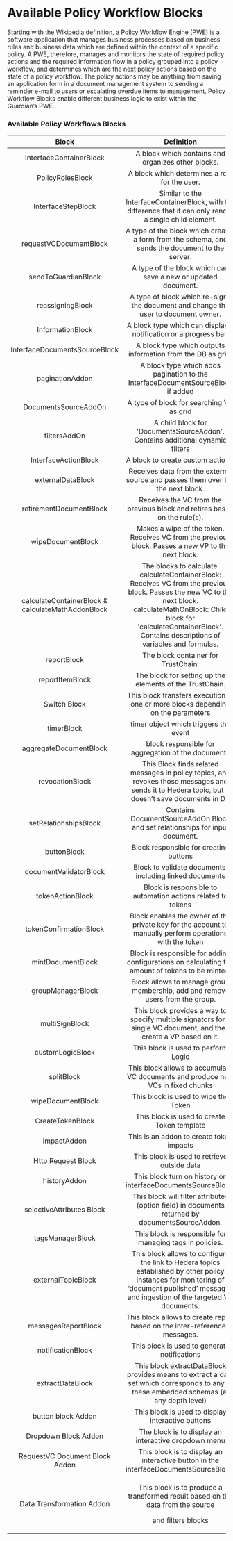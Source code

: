 # Available Policy Workflow Blocks

Starting with the [Wikipedia definition](https://en.wikipedia.org/wiki/Workflow_engine), a Policy Workflow Engine (PWE) is a software application that manages business processes based on business rules and business data which are defined within the context of a specific policy. A PWE, therefore, manages and monitors the state of required policy actions and the required information flow in a policy grouped into a policy workflow, and determines which are the next policy actions based on the state of a policy workflow. The policy actions may be anything from saving an application form in a document management system to sending a reminder e-mail to users or escalating overdue items to management. Policy Workflow Blocks enable different business logic to exist within the Guardian’s PWE.

### Available Policy Workflows Blocks

<table><thead><tr><th align="center">Block</th><th width="226.33333333333331" align="center">Definition</th><th align="center">Documentation Link</th></tr></thead><tbody><tr><td align="center">InterfaceContainerBlock</td><td align="center">A block which contains and organizes other blocks.</td><td align="center"><a href="container-workflow-block.md">InterfaceContainerBlock</a></td></tr><tr><td align="center">PolicyRolesBlock</td><td align="center">A block which determines a role for the user.</td><td align="center"><a href="roles-workflow-block.md">PolicyRolesBlock</a></td></tr><tr><td align="center">InterfaceStepBlock</td><td align="center">Similar to the InterfaceContainerBlock, with the difference that it can only render a single child element.</td><td align="center"><a href="step-workflow-block.md">InterfaceStepBlock</a></td></tr><tr><td align="center">requestVCDocumentBlock</td><td align="center">A type of the block which creates a form from the schema, and sends the document to the server.</td><td align="center"><a href="request-workflow-block.md">requestVCDocumentBlock</a></td></tr><tr><td align="center">sendToGuardianBlock</td><td align="center">A type of the block which can save a new or updated document.</td><td align="center"><a href="send-workflow-block.md">sendToGuardianBlock</a></td></tr><tr><td align="center">reassigningBlock</td><td align="center">A type of block which re-signs the document and change the user to document owner.</td><td align="center"><a href="reassigningblock.md">reassigningBlock</a></td></tr><tr><td align="center">InformationBlock</td><td align="center">A block type which can display a notification or a progress bar.</td><td align="center"><a href="information-workflow-block.md">InformationBlock</a></td></tr><tr><td align="center">InterfaceDocumentsSourceBlock</td><td align="center">A block type which outputs information from the DB as grid.</td><td align="center"><a href="interfacedocumentssourceblock.md">InterfaceDocumentsSourceBlock</a></td></tr><tr><td align="center">paginationAddon</td><td align="center">A block type which adds pagination to the InterfaceDocumentSourceBlock if added</td><td align="center"><a href="paginationaddon.md">paginationAddon</a></td></tr><tr><td align="center">DocumentsSourceAddOn</td><td align="center">A type of block for searching VC as grid</td><td align="center"><a href="documentssourceaddonblock.md">DocumentsSourceAddOn</a></td></tr><tr><td align="center">filtersAddOn</td><td align="center">A child block for 'DocumentsSourceAddon'. Contains additional dynamic filters</td><td align="center"><a href="filtersaddonblock.md">filtersAddOn</a></td></tr><tr><td align="center">InterfaceActionBlock</td><td align="center">A block to create custom actions.</td><td align="center"><a href="action-workflow-block.md">InterfaceActionBlock</a></td></tr><tr><td align="center">externalDataBlock</td><td align="center">Receives data from the external source and passes them over the the next block.</td><td align="center"><a href="external-data-workflow-block.md">externalDataBlock</a></td></tr><tr><td align="center">retirementDocumentBlock</td><td align="center">Receives the VC from the previous block and retires based on the rule(s).</td><td align="center"><a href="retirementdocumentblock.md">retirementDocumentBlock</a></td></tr><tr><td align="center">wipeDocumentBlock</td><td align="center">Makes a wipe of the token. Receives VC from the previous block. Passes a new VP to the next block.</td><td align="center"><a href="token-wipe-workflow-block.md">wipeDocumentBlock</a></td></tr><tr><td align="center">calculateContainerBlock &#x26; calculateMathAddonBlock</td><td align="center">The blocks to calculate. calculateContainerBlock: Receives VC from the previous block. Passes the new VC to the next block.<br>calculateMathOnBlock: Child block for 'calculateContainerBlock'. Contains descriptions of variables and formulas.</td><td align="center"><a href="calculatecontainerblock-and-calculatemathaddonblock.md">calculateContainerBlock &#x26; calculateMathAddonBlock</a></td></tr><tr><td align="center">reportBlock</td><td align="center">The block container for TrustChain.</td><td align="center"><a href="reportblock-and-reportitemblock.md">reportBlock &#x26; reportItemBlock</a></td></tr><tr><td align="center">reportItemBlock</td><td align="center">The block for setting up the elements of the TrustChain.</td><td align="center"><a href="reportblock-and-reportitemblock.md">reportBlock &#x26; reportItemBlock</a></td></tr><tr><td align="center">Switch Block</td><td align="center">This block transfers execution to one or more blocks depending on the parameters</td><td align="center"><a href="switchblock.md">switchBlock</a></td></tr><tr><td align="center">timerBlock</td><td align="center">timer object which triggers the event</td><td align="center"><a href="timerblock.md">TimerBlock</a></td></tr><tr><td align="center">aggregateDocumentBlock</td><td align="center">block responsible for aggregation of the documents</td><td align="center"><a href="aggregatedocumentblock.md">aggregateDocumentBlock</a></td></tr><tr><td align="center">revocationBlock</td><td align="center">This Block finds related messages in policy topics, and revokes those messages and sends it to Hedera topic, but it doesn’t save documents in DB</td><td align="center"><a href="https://github.com/hashgraph/guardian/blob/main/docs/available-policy-workflow-blocks/broken-reference/README.md">revocationBlock</a></td></tr><tr><td align="center">setRelationshipsBlock</td><td align="center">Contains DocumentSourceAddOn Block and set relationships for input document.</td><td align="center"><a href="setrelationshipsblock.md">setRelationshipBlock</a></td></tr><tr><td align="center">buttonBlock</td><td align="center">Block responsible for creating buttons</td><td align="center"><a href="buttonblock.md">buttonBlock</a></td></tr><tr><td align="center">documentValidatorBlock</td><td align="center">Block to validate documents, including linked documents</td><td align="center"><a href="documentvalidatorblock.md">documentValidatorBlock</a></td></tr><tr><td align="center">tokenActionBlock</td><td align="center">Block is responsible to automation actions related to tokens</td><td align="center"><a href="tokenactionblock.md">tokenActionBlock</a></td></tr><tr><td align="center">tokenConfirmationBlock</td><td align="center">Block enables the owner of the private key for the account to manually perform operations with the token</td><td align="center"><a href="tokenconfirmationblock.md">tokenConfirmationBlock</a></td></tr><tr><td align="center">mintDocumentBlock</td><td align="center">Block is responsible for adding configurations on calculating the amount of tokens to be minted.</td><td align="center"><a href="mintdocumentblock.md">mintDocumentBlock</a></td></tr><tr><td align="center">groupManagerBlock</td><td align="center">Block allows to manage group membership, add and remove users from the group.</td><td align="center"><a href="groupmanagerblock.md">groupManagerBlock</a></td></tr><tr><td align="center">multiSignBlock</td><td align="center">This block provides a way to specify multiple signators for a single VC document, and then create a VP based on it.</td><td align="center"><a href="multisignblock.md">multiSignBlock</a></td></tr><tr><td align="center">customLogicBlock</td><td align="center">This block is used to perform Logic</td><td align="center"><a href="customlogicblock.md">customLogicBlock</a></td></tr><tr><td align="center">splitBlock</td><td align="center">This block allows to accumulate VC documents and produce new VCs in fixed chunks</td><td align="center"><a href="splitblock.md">splitBlock</a><br></td></tr><tr><td align="center">wipeDocumentBlock</td><td align="center">This block is used to wipe the Token</td><td align="center"><a href="token-wipe-workflow-block.md">wipeDocumentBlock</a></td></tr><tr><td align="center">CreateTokenBlock</td><td align="center">This block is used to create Token template</td><td align="center"><a href="create-token-block.md">CreateTokenBlock</a></td></tr><tr><td align="center">impactAddon</td><td align="center">This is an addon to create token impacts</td><td align="center"><a href="impactaddon.md">impactAddon</a></td></tr><tr><td align="center">Http Request Block</td><td align="center">This block is used to retrieve outside data</td><td align="center"><a href="http-request-block.md">HttpRequestBlock</a></td></tr><tr><td align="center">historyAddon</td><td align="center">This block turn on history on interfaceDocumentsSourceBlock.</td><td align="center"><a href="historyaddon.md">historyAddon</a></td></tr><tr><td align="center">selectiveAttributes Block</td><td align="center">This block will filter attributes (option field) in documents returned by documentsSourceAddon.</td><td align="center"><a href="selectiveattributes-block.md">selectiveAttributesBlock</a></td></tr><tr><td align="center">tagsManagerBlock</td><td align="center">This block is responsible for managing tags in policies.</td><td align="center"><a href="tagsmanagerblock.md">tagsManagerBlock</a></td></tr><tr><td align="center">externalTopicBlock</td><td align="center">This block allows to configure the link to Hedera topics established by other policy instances for monitoring of ‘document published’ messages and ingestion of the targeted VC documents.</td><td align="center"><a href="externaltopicblock.md">externalTopicBlock</a></td></tr><tr><td align="center">messagesReportBlock</td><td align="center">This block allows to create report based on the inter-referenced messages.</td><td align="center"><a href="messagesreportblock.md">messagesReportBlock</a></td></tr><tr><td align="center">notificationBlock</td><td align="center">This block is used to generate notifications</td><td align="center"><a href="notificationblock.md">notificationBlock</a></td></tr><tr><td align="center">extractDataBlock</td><td align="center">This block extractDataBlock provides means to extract a data set which corresponds to any of these embedded schemas (at any depth level)</td><td align="center"><a href="externaldatablock.md">extractDataBlock</a></td></tr><tr><td align="center">button block Addon</td><td align="center">This block is used to display interactive buttons</td><td align="center"><a href="button-block-addon-buttonblockaddon.md">buttonBlockAddon</a></td></tr><tr><td align="center">Dropdown Block Addon</td><td align="center">The block is to display an interactive dropdown menu</td><td align="center"><a href="dropdown-block-addon-dropdownblockaddon.md">dropdownBlockAddon</a></td></tr><tr><td align="center">RequestVC Document Block Addon</td><td align="center">This block is to display an interactive button in the interfaceDocumentsSourceBlock.</td><td align="center"><a href="request-vc-document-block-addon-requestvcdocumentblockaddon.md">requestVcDocumentBlockAddon</a></td></tr><tr><td align="center">Data Transformation Addon</td><td align="center"><p>This block is to produce a transformed result based on the data from the source</p><p>and filters blocks</p></td><td align="center"><a href="data-transformation-addon.md">Data Transformation Addon</a></td></tr></tbody></table>
